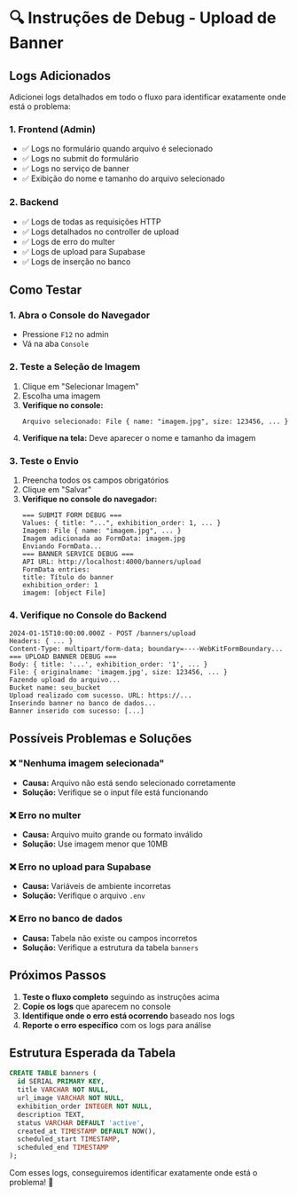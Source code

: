 # 🔍 Instruções de Debug - Upload de Banner

## Logs Adicionados

Adicionei logs detalhados em todo o fluxo para identificar exatamente onde está o problema:

### 1. **Frontend (Admin)**
- ✅ Logs no formulário quando arquivo é selecionado
- ✅ Logs no submit do formulário
- ✅ Logs no serviço de banner
- ✅ Exibição do nome e tamanho do arquivo selecionado

### 2. **Backend**
- ✅ Logs de todas as requisições HTTP
- ✅ Logs detalhados no controller de upload
- ✅ Logs de erro do multer
- ✅ Logs de upload para Supabase
- ✅ Logs de inserção no banco

## Como Testar

### 1. **Abra o Console do Navegador**
- Pressione `F12` no admin
- Vá na aba `Console`

### 2. **Teste a Seleção de Imagem**
1. Clique em "Selecionar Imagem"
2. Escolha uma imagem
3. **Verifique no console:**
   ```
   Arquivo selecionado: File { name: "imagem.jpg", size: 123456, ... }
   ```
4. **Verifique na tela:** Deve aparecer o nome e tamanho da imagem

### 3. **Teste o Envio**
1. Preencha todos os campos obrigatórios
2. Clique em "Salvar"
3. **Verifique no console do navegador:**
   ```
   === SUBMIT FORM DEBUG ===
   Values: { title: "...", exhibition_order: 1, ... }
   Imagem: File { name: "imagem.jpg", ... }
   Imagem adicionada ao FormData: imagem.jpg
   Enviando FormData...
   === BANNER SERVICE DEBUG ===
   API URL: http://localhost:4000/banners/upload
   FormData entries:
   title: Título do banner
   exhibition_order: 1
   imagem: [object File]
   ```

### 4. **Verifique no Console do Backend**
```
2024-01-15T10:00:00.000Z - POST /banners/upload
Headers: { ... }
Content-Type: multipart/form-data; boundary=----WebKitFormBoundary...
=== UPLOAD BANNER DEBUG ===
Body: { title: '...', exhibition_order: '1', ... }
File: { originalname: 'imagem.jpg', size: 123456, ... }
Fazendo upload do arquivo...
Bucket name: seu_bucket
Upload realizado com sucesso. URL: https://...
Inserindo banner no banco de dados...
Banner inserido com sucesso: [...]
```

## Possíveis Problemas e Soluções

### ❌ **"Nenhuma imagem selecionada"**
- **Causa:** Arquivo não está sendo selecionado corretamente
- **Solução:** Verifique se o input file está funcionando

### ❌ **Erro no multer**
- **Causa:** Arquivo muito grande ou formato inválido
- **Solução:** Use imagem menor que 10MB

### ❌ **Erro no upload para Supabase**
- **Causa:** Variáveis de ambiente incorretas
- **Solução:** Verifique o arquivo `.env`

### ❌ **Erro no banco de dados**
- **Causa:** Tabela não existe ou campos incorretos
- **Solução:** Verifique a estrutura da tabela `banners`

## Próximos Passos

1. **Teste o fluxo completo** seguindo as instruções acima
2. **Copie os logs** que aparecem no console
3. **Identifique onde o erro está ocorrendo** baseado nos logs
4. **Reporte o erro específico** com os logs para análise

## Estrutura Esperada da Tabela

```sql
CREATE TABLE banners (
  id SERIAL PRIMARY KEY,
  title VARCHAR NOT NULL,
  url_image VARCHAR NOT NULL,
  exhibition_order INTEGER NOT NULL,
  description TEXT,
  status VARCHAR DEFAULT 'active',
  created_at TIMESTAMP DEFAULT NOW(),
  scheduled_start TIMESTAMP,
  scheduled_end TIMESTAMP
);
```

Com esses logs, conseguiremos identificar exatamente onde está o problema! 🎯
